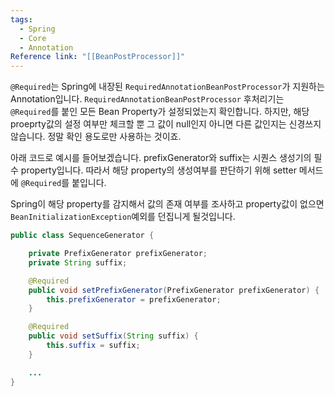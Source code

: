 ```yaml
---
tags:
  - Spring
  - Core
  - Annotation
Reference link: "[[BeanPostProcessor]]"
---
```

`@Required`는 Spring에 내장된 `RequiredAnnotationBeanPostProcessor`가 지원하는 Annotation입니다.
`RequiredAnnotationBeanPostProcessor` 후처리기는 `@Required`를 붙인 모든 Bean Property가 설정되었는지 확인합니다.
하지만, 해당 proeprty값의 설정 여부만 체크할 뿐 그 값이 null인지 아니면 다른 값인지는 신경쓰지 않습니다. 정말 확인 용도로만 사용하는 것이죠.

아래 코드로 예시를 들어보겠습니다.
prefixGenerator와 suffix는 시퀀스 생성기의 필수 property입니다. 따라서 해당 property의 생성여부를 판단하기 위해 setter 메서드에 `@Required`를 붙입니다.

Spring이 해당 property를 감지해서 값의 존재 여부를 조사하고 property값이 없으면 `BeanInitializationException`예외를 던집니게 될것입니다.

```java title:"SequenceGenerator"
public class SequenceGenerator {

	private PrefixGenerator prefixGenerator;
	private String suffix;

	@Required
	public void setPrefixGenerator(PrefixGenerator prefixGenerator) {
		this.prefixGenerator = prefixGenerator;
	}

	@Required
	public void setSuffix(String suffix) {
		this.suffix = suffix;
	}

	...
}
```
